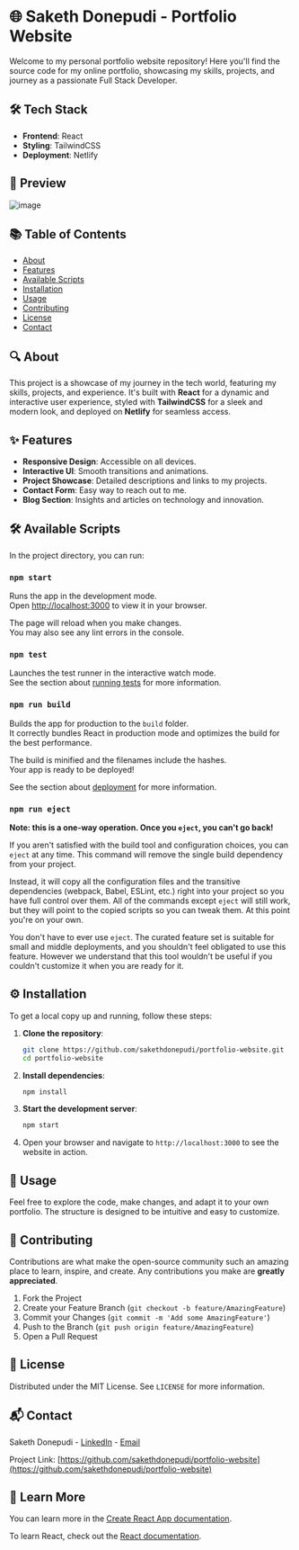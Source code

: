 # 🌐 Saketh Donepudi - Portfolio Website

Welcome to my personal portfolio website repository! Here you'll find the source code for my online portfolio, showcasing my skills, projects, and journey as a passionate Full Stack Developer.

## 🛠 Tech Stack

- **Frontend**: React
- **Styling**: TailwindCSS
- **Deployment**: Netlify

## 📸 Preview

![image](https://github.com/sakethdonepudi/webpage/assets/94643857/665067c8-a3b5-4717-81e0-d5de83b439c4)



## 📚 Table of Contents

- [About](#about)
- [Features](#features)
- [Available Scripts](#available-scripts)
- [Installation](#installation)
- [Usage](#usage)
- [Contributing](#contributing)
- [License](#license)
- [Contact](#contact)

## 🔍 About

This project is a showcase of my journey in the tech world, featuring my skills, projects, and experience. It's built with **React** for a dynamic and interactive user experience, styled with **TailwindCSS** for a sleek and modern look, and deployed on **Netlify** for seamless access.

## ✨ Features

- **Responsive Design**: Accessible on all devices.
- **Interactive UI**: Smooth transitions and animations.
- **Project Showcase**: Detailed descriptions and links to my projects.
- **Contact Form**: Easy way to reach out to me.
- **Blog Section**: Insights and articles on technology and innovation.

## 🛠 Available Scripts

In the project directory, you can run:

### `npm start`

Runs the app in the development mode.\
Open [http://localhost:3000](http://localhost:3000) to view it in your browser.

The page will reload when you make changes.\
You may also see any lint errors in the console.

### `npm test`

Launches the test runner in the interactive watch mode.\
See the section about [running tests](https://facebook.github.io/create-react-app/docs/running-tests) for more information.

### `npm run build`

Builds the app for production to the `build` folder.\
It correctly bundles React in production mode and optimizes the build for the best performance.

The build is minified and the filenames include the hashes.\
Your app is ready to be deployed!

See the section about [deployment](https://facebook.github.io/create-react-app/docs/deployment) for more information.

### `npm run eject`

**Note: this is a one-way operation. Once you `eject`, you can't go back!**

If you aren't satisfied with the build tool and configuration choices, you can `eject` at any time. This command will remove the single build dependency from your project.

Instead, it will copy all the configuration files and the transitive dependencies (webpack, Babel, ESLint, etc.) right into your project so you have full control over them. All of the commands except `eject` will still work, but they will point to the copied scripts so you can tweak them. At this point you're on your own.

You don't have to ever use `eject`. The curated feature set is suitable for small and middle deployments, and you shouldn't feel obligated to use this feature. However we understand that this tool wouldn't be useful if you couldn't customize it when you are ready for it.

## ⚙️ Installation

To get a local copy up and running, follow these steps:

1. **Clone the repository**:
    ```bash
    git clone https://github.com/sakethdonepudi/portfolio-website.git
    cd portfolio-website
    ```

2. **Install dependencies**:
    ```bash
    npm install
    ```

3. **Start the development server**:
    ```bash
    npm start
    ```

4. Open your browser and navigate to `http://localhost:3000` to see the website in action.

## 🚀 Usage

Feel free to explore the code, make changes, and adapt it to your own portfolio. The structure is designed to be intuitive and easy to customize.

## 🤝 Contributing

Contributions are what make the open-source community such an amazing place to learn, inspire, and create. Any contributions you make are **greatly appreciated**.

1. Fork the Project
2. Create your Feature Branch (`git checkout -b feature/AmazingFeature`)
3. Commit your Changes (`git commit -m 'Add some AmazingFeature'`)
4. Push to the Branch (`git push origin feature/AmazingFeature`)
5. Open a Pull Request

## 📄 License

Distributed under the MIT License. See `LICENSE` for more information.

## 📬 Contact

Saketh Donepudi - [LinkedIn](https://linkedin.com/in/sakethdonepudi) - [Email](mailto:sakethdonepudi@example.com)

Project Link: [https://github.com/sakethdonepudi/portfolio-website](https://github.com/sakethdonepudi/portfolio-website)

## 📖 Learn More

You can learn more in the [Create React App documentation](https://facebook.github.io/create-react-app/docs/getting-started).

To learn React, check out the [React documentation](https://reactjs.org/).


